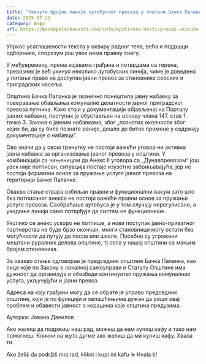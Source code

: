 ```yaml
---
title: "Укинуте бројне линије аутобуског превоза у општини Бачка Паланка, грађани остају без превоза"
date: 2025-07-21
category: Инфо
url: https://backapalankavesti.com/info/opstinske-vesti/prevoz-ukinute-linije-autobuskog-prevoza-backa-palanka/
---
```


Упркос усаглашености текста у оквиру радног тела, већа и подршци одборника, споразум још увек нема правну снагу.

У међувремену, према изјавама грађана и потврдама са терена, превозник је већ укинуо неколико аутобуских линија, чиме је доведено у питање право на доступан јавни превоз за становнике сеоских и приградских насеља.

Општина Бачка Паланка је званично поништила јавну набавку за поверавање обављања комуналне делатности јавног приградског превоза путника. Како стоји у документацији објављеној на Порталу јавних набавки, поступак је обустављен на основу члана 147. став 1. тачка 3. Закона о јавним набавкама, због „познатих околности због којих би, да су биле познате раније, дошло до битне промене у садржају документације о набавци“.

Ово значи да у овом тренутку не постоји важећи уговор ни активна јавна набавка за организовање јавног превоза у општини. У комбинацији са чињеницом да Анекс II уговора са „Дунавпревозом“ још увек није потписан, ситуација постаје изузетно забрињавајућа, јер не постоји формални основ за пружање услуге јавног превоза на територији Бачке Паланке.

Овакво стање ствара озбиљан правни и функционални вакум зато што без потписаног анекса не постоји важећи правни основ за пружање услуге превоза. Саобраћање аутобуса је у том случају нерегулисано, а укидање линија само потврђује да систем не функционише.

Уколико се анекс ускоро не потпише, а нови поступак јавно-приватног партнерства не буде брзо окончан, многи становници могу остати без могућности да путују до посла или школе. Посебно су угрожени мештани руралних делова општине, тј села у нашој општини са мањим бројем становника.

За овакво стање одговоран је председник општине Бачка Паланка, као лице које по Закону о локалној самоуправи и Статуту Општине има дужност да организује и обезбеди континуитет пружања комуналних услуга, укључујући и јавни превоз.

Адреса на коју грађани могу да се обрате је управо председник општине, који је по функцији и овлашћењима дужан да реши овај проблем и обавести јавност о корацима које општина предузима.

Ауторка: Јована Данилов

Ако желиш да подржиш наш рад, можеш да нам купиш кафу и тако нам помогнеш. Кликни на жуто дугме ако желиш да ми купиш кафу. Хвала ти.

Ako želiš da podržiš moj rad, klikni i kupi mi kafu ☕ Hvala ti!
